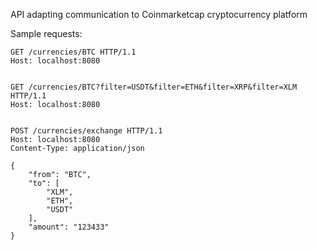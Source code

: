 API adapting communication to Coinmarketcap cryptocurrency platform

Sample requests:

    GET /currencies/BTC HTTP/1.1
    Host: localhost:8080


    GET /currencies/BTC?filter=USDT&filter=ETH&filter=XRP&filter=XLM HTTP/1.1
    Host: localhost:8080
    

    POST /currencies/exchange HTTP/1.1
    Host: localhost:8080
    Content-Type: application/json
    
    {
        "from": "BTC",
        "to": [
            "XLM",
            "ETH",
            "USDT"
        ],
        "amount": "123433"
    }